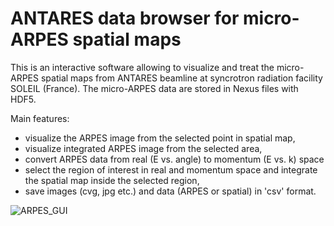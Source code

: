 # ANTARES data browser for micro-ARPES spatial maps

This is an interactive software allowing to visualize and treat the micro-ARPES spatial maps from ANTARES beamline at syncrotron radiation facility SOLEIL (France).
The micro-ARPES data are stored in Nexus files with HDF5.

Main features:
- visualize the ARPES image from the selected point in spatial map,
- visualize integrated ARPES image from the selected area,
- convert ARPES data from real (E vs. angle) to momentum (E vs. k) space
- select the region of interest in real and momentum space and integrate the spatial map inside the selected region,
- save images (cvg, jpg etc.) and data (ARPES or spatial) in 'csv' format. 

![ARPES_GUI](https://user-images.githubusercontent.com/81705695/149383129-2ddd80c9-31a8-4cee-94b3-6241c02d6483.png)
